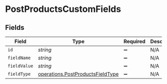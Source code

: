 # PostProductsCustomFields


## Fields

| Field                                                                                | Type                                                                                 | Required                                                                             | Description                                                                          |
| ------------------------------------------------------------------------------------ | ------------------------------------------------------------------------------------ | ------------------------------------------------------------------------------------ | ------------------------------------------------------------------------------------ |
| `id`                                                                                 | *string*                                                                             | :heavy_minus_sign:                                                                   | N/A                                                                                  |
| `fieldName`                                                                          | *string*                                                                             | :heavy_minus_sign:                                                                   | N/A                                                                                  |
| `fieldValue`                                                                         | *string*                                                                             | :heavy_minus_sign:                                                                   | N/A                                                                                  |
| `fieldType`                                                                          | [operations.PostProductsFieldType](../../models/operations/postproductsfieldtype.md) | :heavy_minus_sign:                                                                   | N/A                                                                                  |